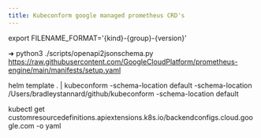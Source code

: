 ```yaml
---
title: Kubeconform google managed prometheus CRD's
---
```


export FILENAME_FORMAT='{kind}-{group}-{version}'

➜ python3 ./scripts/openapi2jsonschema.py https://raw.githubusercontent.com/GoogleCloudPlatform/prometheus-engine/main/manifests/setup.yaml

helm template . | kubeconform -schema-location default -schema-location /Users/bradleystannard/github/kubeconform -schema-location default

kubectl get customresourcedefinitions.apiextensions.k8s.io/backendconfigs.cloud.google.com -o yaml
